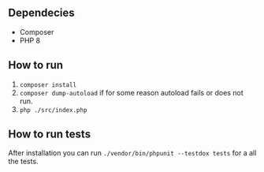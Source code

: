 ## Dependecies
- Composer
- PHP 8

## How to run

1. `composer install`
2. `composer dump-autoload` if for some reason autoload fails or does not run.
3. `php ./src/index.php`

## How to run tests

After installation you can run `./vendor/bin/phpunit --testdox tests` for a all the tests.
